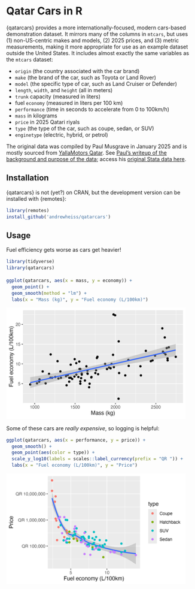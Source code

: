 

# Qatar Cars in R

{qatarcars} provides a more internationally-focused, modern cars-based
demonstration dataset. It mirrors many of the columns in `mtcars`, but
uses (1) non-US-centric makes and models, (2) 2025 prices, and (3)
metric measurements, making it more appropriate for use as an example
dataset outside the United States. It includes almost exactly the same
variables as the `mtcars` dataset:

-   `origin` (the country associated with the car brand)
-   `make` (the brand of the car, such as Toyota or Land Rover)
-   `model` (the specific type of car, such as Land Cruiser or Defender)
-   `length`, `width`, and `height` (all in meters)
-   `trunk` capacity (measured in liters)
-   fuel `economy` (measured in liters per 100 km)
-   `performance` (time in seconds to accelerate from 0 to 100km/h)
-   `mass` in kilograms
-   `price` in 2025 Qatari riyals
-   `type` (the type of the car, such as coupe, sedan, or SUV)
-   `enginetype` (electric, hybrid, or petrol)

The original data was compiled by Paul Musgrave in January 2025 and is
mostly sourced from [YallaMotors Qatar](https://qatar.yallamotor.com/).
See [Paul’s writeup of the background and purpose of the
data](https://open.substack.com/pub/musgrave/p/introducing-the-qatar-cars-dataset);
access his [original Stata data
here](https://github.com/profmusgrave/qatarcars).

## Installation

{qatarcars} is not (yet?) on CRAN, but the development version can be
installed with {remotes}:

``` r
library(remotes)
install_github('andrewheiss/qatarcars')
```

## Usage

Fuel efficiency gets worse as cars get heavier!

``` r
library(tidyverse)
library(qatarcars)

ggplot(qatarcars, aes(x = mass, y = economy)) +
  geom_point() +
  geom_smooth(method = "lm") +
  labs(x = "Mass (kg)", y = "Fuel economy (L/100km)")
```

<img src="man/figures/README-plot-mass-economy-1.png"
data-fig-align="center" width="480" />

Some of these cars are *really expensive*, so logging is helpful:

``` r
ggplot(qatarcars, aes(x = performance, y = price)) +
  geom_smooth() +
  geom_point(aes(color = type)) +
  scale_y_log10(labels = scales::label_currency(prefix = "QR ")) +
  labs(x = "Fuel economy (L/100km)", y = "Price")
```

<img src="man/figures/README-plot-performance-price-1.png"
data-fig-align="center" width="480" />
